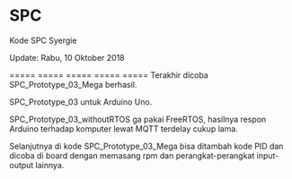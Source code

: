# SPC
Kode SPC Syergie

Update: Rabu, 10 Oktober 2018



===== ===== ===== ===== =====
Terakhir dicoba SPC_Prototype_03_Mega berhasil.

SPC_Prototype_03 untuk Arduino Uno.

SPC_Prototype_03_withoutRTOS ga pakai FreeRTOS,
hasilnya respon Arduino terhadap komputer lewat MQTT terdelay cukup lama.


Selanjutnya di kode SPC_Prototype_03_Mega bisa ditambah kode PID
dan dicoba di board dengan memasang rpm dan perangkat-perangkat input-output lainnya.
